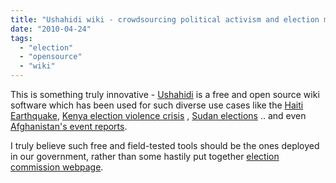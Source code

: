 ```yaml
---
title: "Ushahidi wiki - crowdsourcing political activism and election monitoring"
date: "2010-04-24"
tags: 
  - "election"
  - "opensource"
  - "wiki"
---
```


This is something truly innovative - [Ushahidi](http://en.wikipedia.org/wiki/Ushahidi) is a free and open source wiki software which has been used for such diverse use cases like the [Haiti Earthquake](http://haiti.ushahidi.com/reports/submit), [Kenya election violence crisis](http://legacy.ushahidi.com/) , [Sudan elections](http://www.sudanvotemonitor.com/) .. and even [Afghanistan's event reports](http://aliveinafghanistan.org/).

I truly believe such free and field-tested tools should be the ones deployed in our government, rather than some hastily put together [election commission webpage](http://eci.nic.in/eci_main/faq/Elecroll.asp).
